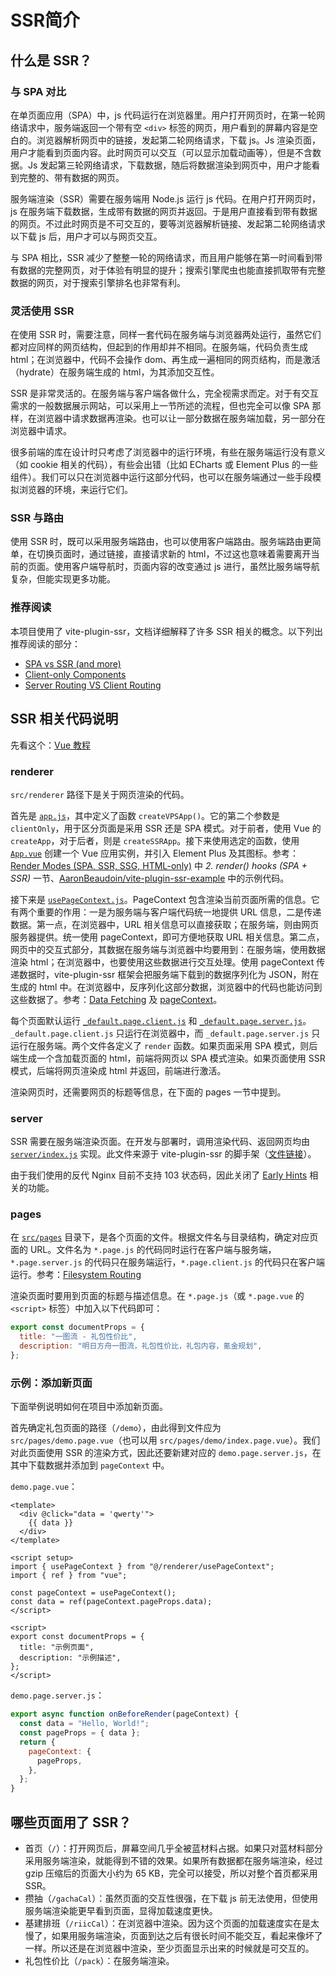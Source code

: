 # SSR简介
## 什么是 SSR？

### 与 SPA 对比

在单页面应用（SPA）中，js 代码运行在浏览器里。用户打开网页时，在第一轮网络请求中，服务端返回一个带有空 `<div>` 标签的网页，用户看到的屏幕内容是空白的。浏览器解析网页中的链接，发起第二轮网络请求，下载 js。Js 渲染页面，用户才能看到页面内容。此时网页可以交互（可以显示加载动画等），但是不含数据。Js 发起第三轮网络请求，下载数据，随后将数据渲染到网页中，用户才能看到完整的、带有数据的网页。

服务端渲染（SSR）需要在服务端用 Node.js 运行 js 代码。在用户打开网页时，js 在服务端下载数据，生成带有数据的网页并返回。于是用户直接看到带有数据的网页。不过此时网页是不可交互的，要等浏览器解析链接、发起第二轮网络请求以下载 js 后，用户才可以与网页交互。

与 SPA 相比，SSR 减少了整整一轮的网络请求，而且用户能够在第一时间看到带有数据的完整网页，对于体验有明显的提升；搜索引擎爬虫也能直接抓取带有完整数据的网页，对于搜索引擎排名也非常有利。

### 灵活使用 SSR

在使用 SSR 时，需要注意，同样一套代码在服务端与浏览器两处运行，虽然它们都对应同样的网页结构，但起到的作用却并不相同。在服务端，代码负责生成 html；在浏览器中，代码不会操作 dom、再生成一遍相同的网页结构，而是激活（hydrate）在服务端生成的 html，为其添加交互性。

SSR 是非常灵活的。在服务端与客户端各做什么，完全视需求而定。对于有交互需求的一般数据展示网站，可以采用上一节所述的流程，但也完全可以像 SPA 那样，在浏览器中请求数据再渲染。也可以让一部分数据在服务端加载，另一部分在浏览器中请求。

很多前端的库在设计时只考虑了浏览器中的运行环境，有些在服务端运行没有意义（如 cookie 相关的代码），有些会出错（比如 ECharts 或 Element Plus 的一些组件）。我们可以只在浏览器中运行这部分代码，也可以在服务端通过一些手段模拟浏览器的环境，来运行它们。

### SSR 与路由

使用 SSR 时，既可以采用服务端路由，也可以使用客户端路由。服务端路由更简单，在切换页面时，通过链接，直接请求新的 html，不过这也意味着需要离开当前的页面。使用客户端导航时，页面内容的改变通过 js 进行，虽然比服务端导航复杂，但能实现更多功能。

### 推荐阅读

本项目使用了 vite-plugin-ssr，文档详细解释了许多 SSR 相关的概念。以下列出推荐阅读的部分：

- [SPA vs SSR (and more)](https://vite-plugin-ssr.com/SPA-vs-SSR)
- [Client-only Components](https://vite-plugin-ssr.com/client-only-components)
- [Server Routing VS Client Routing](https://vite-plugin-ssr.com/server-routing-vs-client-routing)

## SSR 相关代码说明

先看这个：[Vue 教程](https://cn.vite-plugin-ssr.com/vue-tour)

### renderer

`src/renderer` 路径下是关于网页渲染的代码。

首先是 [`app.js`](./src/renderer/app.js)，其中定义了函数 `createVPSApp()`。它的第二个参数是 `clientOnly`，用于区分页面是采用 SSR 还是 SPA 模式。对于前者，使用 Vue 的 `createApp`，对于后者，则是 `createSSRApp`。接下来使用选定的函数，使用 [`App.vue`](./src/App.vue) 创建一个 Vue 应用实例，并引入 Element Plus 及其图标。参考：[Render Modes (SPA, SSR, SSG, HTML-only)](https://cn.vite-plugin-ssr.com/render-modes) 中 _2. render() hooks (SPA + SSR)_ 一节、[AaronBeaudoin/vite-plugin-ssr-example](https://github.com/AaronBeaudoin/vite-plugin-ssr-example) 中的示例代码。

接下来是 [`usePageContext.js`](./src/renderer/usePageContext.js)。PageContext 包含渲染当前页面所需的信息。它有两个重要的作用：一是为服务端与客户端代码统一地提供 URL 信息，二是传递数据。第一点，在浏览器中，URL 相关信息可以直接获取；在服务端，则由网页服务器提供。统一使用 pageContext，即可方便地获取 URL 相关信息。第二点，网页中的交互式部分，其数据在服务端与浏览器中均要用到：在服务端，使用数据渲染 html；在浏览器中，也要使用这些数据进行交互处理。使用 pageContext 传递数据时，vite-plugin-ssr 框架会把服务端下载到的数据序列化为 JSON，附在生成的 html 中。在浏览器中，反序列化这部分数据，浏览器中的代码也能访问到这些数据了。参考：[Data Fetching](https://vite-plugin-ssr.com/data-fetching) 及 [pageContext](https://vite-plugin-ssr.com/pageContext)。

每个页面默认运行 [`_default.page.client.js`](./src/renderer/_default.page.client.js) 和 [`_default.page.server.js`](./src/renderer/_default.page.server.js)。`_default.page.client.js` 只运行在浏览器中，而 `_default.page.server.js` 只运行在服务端。两个文件各定义了 `render` 函数。如果页面采用 SPA 模式，则后端生成一个含加载页面的 html，前端将网页以 SPA 模式渲染。如果页面使用 SSR 模式，后端将网页渲染成 html 并返回，前端进行激活。

渲染网页时，还需要网页的标题等信息，在下面的 pages 一节中提到。

### server

SSR 需要在服务端渲染页面。在开发与部署时，调用渲染代码、返回网页均由 [`server/index.js`](./server/index.js) 实现。此文件来源于 vite-plugin-ssr 的脚手架（[文件链接](https://github.com/brillout/vite-plugin-ssr/blob/main/boilerplates/boilerplate-vue/server/index.js)）。

由于我们使用的反代 Nginx 目前不支持 103 状态码，因此关闭了 [Early Hints](https://developer.mozilla.org/en-US/docs/Web/HTTP/Status/103) 相关的功能。

### pages

在 [`src/pages`](./src/pages) 目录下，是各个页面的文件。根据文件名与目录结构，确定对应页面的 URL。文件名为 `*.page.js` 的代码同时运行在客户端与服务端，`*.page.server.js` 的代码只在服务端运行，`*.page.client.js` 的代码只在客户端运行。参考：[Filesystem Routing](https://vite-plugin-ssr.com/filesystem-routing)

渲染页面时要用到页面的标题与描述信息。在 `*.page.js`（或 `*.page.vue` 的 `<script>` 标签）中加入以下代码即可：

```javascript
export const documentProps = {
  title: "一图流 - 礼包性价比",
  description: "明日方舟一图流，礼包性价比，礼包内容，氪金规划",
};
```

### 示例：添加新页面

下面举例说明如何在项目中添加新页面。

首先确定礼包页面的路径（`/demo`），由此得到文件应为 `src/pages/demo.page.vue`（也可以用 `src/pages/demo/index.page.vue`）。我们对此页面使用 SSR 的渲染方式，因此还要新建对应的 `demo.page.server.js`，在其中下载数据并添加到 `pageContext` 中。

`demo.page.vue`：

```vue
<template>
  <div @click="data = 'qwerty'">
    {{ data }}
  </div>
</template>

<script setup>
import { usePageContext } from "@/renderer/usePageContext";
import { ref } from "vue";

const pageContext = usePageContext();
const data = ref(pageContext.pageProps.data);
</script>

<script>
export const documentProps = {
  title: "示例页面",
  description: "示例描述",
};
</script>
```

`demo.page.server.js`：

```javascript
export async function onBeforeRender(pageContext) {
  const data = "Hello, World!";
  const pageProps = { data };
  return {
    pageContext: {
      pageProps,
    },
  };
}
```

## 哪些页面用了 SSR？

- 首页（`/`）：打开网页后，屏幕空间几乎全被蓝材料占据。如果只对蓝材料部分采用服务端渲染，就能得到不错的效果。如果所有数据都在服务端渲染，经过 gzip 压缩后的页面大小约为 65 KB，完全可以接受，所以对整个首页都采用 SSR。
- 攒抽（`/gachaCal`）：虽然页面的交互性很强，在下载 js 前无法使用，但使用服务端渲染能更早看到页面，显得加载速度更快。
- 基建排班（`/riicCal`）：在浏览器中渲染。因为这个页面的加载速度实在是太慢了，如果用服务端渲染，页面到达之后有很长时间不能交互，看起来像坏了一样。所以还是在浏览器中渲染，至少页面显示出来的时候就是可交互的。
- 礼包性价比（`/pack`）：在服务端渲染。